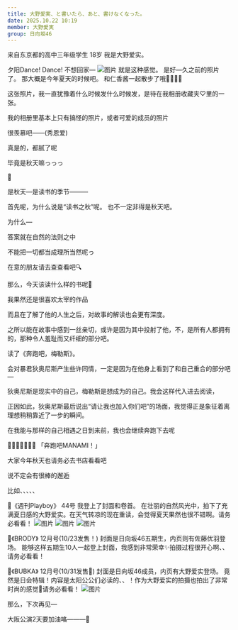 ```yaml
---
title: 大野愛実、と書いたら、あと、書けなくなった。
date: 2025.10.22 10:19
member: 大野愛実
group: 日向坂46
---
```


来自东京都的高中三年级学生 18岁
我是大野爱实。


夕阳Dance! Dance! 不想回家—
![图片](https://cdn.hinatazaka46.com/files/14/diary/official/member/moblog/202510/mob9cYWaY.jpg)
就是这种感觉。
是好—久之前的照片了。
那大概是今年夏天的时候吧。
和仁香酱一起散步了哦🚶‍♀️🚶‍♀️



这张照片，我一直犹豫着什么时候发什么时候发，是待在我相册收藏夹♡里的一张。

我的相册里基本上只有搞怪的照片，或者可爱的成员的照片

很羡慕吧——(秀恩爱)



真是的，都腻了呢


毕竟是秋天嘛っっっ



🍂



是秋天—是读书的季节———




首先呢，为什么说是“读书之秋”呢。
也不一定非得是秋天吧。

为什么—

答案就在自然的法则之中

不能把一切都当成理所当然呢っ


在意的朋友请去查查看吧🔍







那么，今天该读什么样的书呢📖





我果然还是很喜欢太宰的作品

而且在了解了他的人生之后，对故事的解读也会更有深度。

之所以能在故事中感到一丝亲切，或许是因为其中投射了他，不，是所有人都拥有的，那种令人羞耻而又纤细的部分吧。



读了《奔跑吧，梅勒斯》。

会对暴君狄奥尼斯产生些许同情，一定是因为在他身上看到了和自己重合的部分吧—

狄奥尼斯是现实中的自己，梅勒斯是想成为的自己。我会这样代入进去阅读，

正因如此，狄奥尼斯最后说出“请让我也加入你们吧”的场面，我觉得正是象征着离理想稍稍靠近了一步的瞬间。

在我能与那样的自己相遇之日到来前，我也会继续奔跑下去呢


🏃‍♀️💨💨💨💨💨 「奔跑吧MANAMI！」




大家今年秋天也请务必去书店看看吧

说不定会有很棒的邂逅


比如、、、、、

📕《週刊Playboy》 44号
我登上了封面和卷首。
在壮丽的自然风光中，拍下了充满夏日感的大野爱实。在天气转凉的现在重读，会觉得夏天果然也很不错啊。请务必看看！
![图片](https://cdn.hinatazaka46.com/files/14/diary/official/member/moblog/202510/mobvNBAxI.jpg)
![图片](https://cdn.hinatazaka46.com/files/14/diary/official/member/moblog/202510/mobEC7yK5.jpg)
![图片](https://cdn.hinatazaka46.com/files/14/diary/official/member/moblog/202510/mobY6MkaI.jpg)

📕《BRODY》 12月号(10/23发售！)
封面是日向坂46五期生，内页则有佐藤优羽登场。
能够这样五期生10人一起登上封面，我感到非常荣幸✨拍摄过程很开心啊、、请务必看看！

📕《BUBKA》 12月号(10/31发售🎃)
封面是日向坂46成员，内页有大野爱实登场。
竟然是日会特辑！内容是太阳公公们必读的、、！作为大野爱实的拍摄也拍出了非常时尚的感觉👗请务必看看！
![图片](https://cdn.hinatazaka46.com/files/14/diary/official/member/moblog/202510/mobXxhLQX.jpg)






那么，下次再见—

大阪公演2天要加油咯———🐙